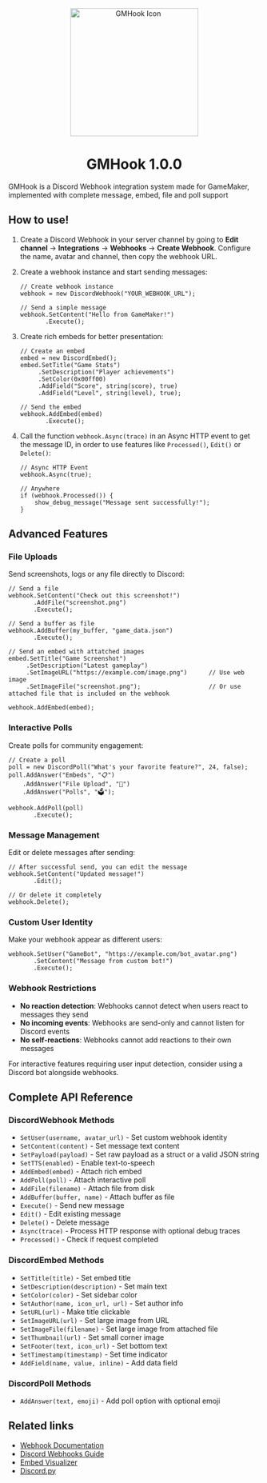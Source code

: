 <div align="center">
  <img src="https://github.com/user-attachments/assets/d29423cd-4bb0-44e0-b8ec-814621924429" alt="GMHook Icon" width="256">
  <h1>GMHook 1.0.0</h1>
</div>
GMHook is a Discord Webhook integration system made for GameMaker, implemented with complete message, embed, file and poll support


## How to use!
1. Create a Discord Webhook in your server channel by going to **Edit channel** → **Integrations** → **Webhooks** → **Create Webhook**.
   Configure the name, avatar and channel, then copy the webhook URL.
   
2. Create a webhook instance and start sending messages:
   ```gml
   // Create webhook instance
   webhook = new DiscordWebhook("YOUR_WEBHOOK_URL");
   
   // Send a simple message
   webhook.SetContent("Hello from GameMaker!")
          .Execute();
   ```

3. Create rich embeds for better presentation:
   ```gml
   // Create an embed
   embed = new DiscordEmbed();
   embed.SetTitle("Game Stats")
        .SetDescription("Player achievements")
        .SetColor(0x00ff00)
        .AddField("Score", string(score), true)
        .AddField("Level", string(level), true);
   
   // Send the embed
   webhook.AddEmbed(embed)
          .Execute();
   ```

4. Call the function `webhook.Async(trace)` in an Async HTTP event to get the message ID, in order to use features like `Processed()`, `Edit()` or `Delete()`:
   ```gml
   // Async HTTP Event
   webhook.Async(true);

   // Anywhere
   if (webhook.Processed()) {
       show_debug_message("Message sent successfully!");
   }
   ```

## Advanced Features

### File Uploads
Send screenshots, logs or any file directly to Discord:
```gml
// Send a file
webhook.SetContent("Check out this screenshot!")
       .AddFile("screenshot.png")
       .Execute();

// Send a buffer as file
webhook.AddBuffer(my_buffer, "game_data.json")
       .Execute();

// Send an embed with attatched images
embed.SetTitle("Game Screenshot")
     .SetDescription("Latest gameplay")
     .SetImageURL("https://example.com/image.png")      // Use web image
     .SetImageFile("screenshot.png");                   // Or use attached file that is included on the webhook

webhook.AddEmbed(embed);
```

### Interactive Polls
Create polls for community engagement:
```gml
// Create a poll
poll = new DiscordPoll("What's your favorite feature?", 24, false);
poll.AddAnswer("Embeds", "📋")
    .AddAnswer("File Upload", "📎")
    .AddAnswer("Polls", "🗳️");

webhook.AddPoll(poll)
       .Execute();
```

### Message Management
Edit or delete messages after sending:
```gml
// After successful send, you can edit the message
webhook.SetContent("Updated message!")
       .Edit();

// Or delete it completely
webhook.Delete();
```

### Custom User Identity
Make your webhook appear as different users:
```gml
webhook.SetUser("GameBot", "https://example.com/bot_avatar.png")
       .SetContent("Message from custom bot!")
       .Execute();
```

### Webhook Restrictions
- **No reaction detection**: Webhooks cannot detect when users react to messages they send
- **No incoming events**: Webhooks are send-only and cannot listen for Discord events  
- **No self-reactions**: Webhooks cannot add reactions to their own messages

For interactive features requiring user input detection, consider using a Discord bot alongside webhooks.

## Complete API Reference

### DiscordWebhook Methods
- `SetUser(username, avatar_url)` - Set custom webhook identity
- `SetContent(content)` - Set message text content
- `SetPayload(payload)` - Set raw payload as a struct or a valid JSON string
- `SetTTS(enabled)` - Enable text-to-speech
- `AddEmbed(embed)` - Attach rich embed
- `AddPoll(poll)` - Attach interactive poll
- `AddFile(filename)` - Attach file from disk
- `AddBuffer(buffer, name)` - Attach buffer as file
- `Execute()` - Send new message
- `Edit()` - Edit existing message
- `Delete()` - Delete message
- `Async(trace)` - Process HTTP response with optional debug traces
- `Processed()` - Check if request completed

### DiscordEmbed Methods
- `SetTitle(title)` - Set embed title
- `SetDescription(description)` - Set main text
- `SetColor(color)` - Set sidebar color
- `SetAuthor(name, icon_url, url)` - Set author info
- `SetURL(url)` - Make title clickable
- `SetImageURL(url)` - Set large image from URL
- `SetImageFile(filename)` - Set large image from attached file
- `SetThumbnail(url)` - Set small corner image
- `SetFooter(text, icon_url)` - Set bottom text
- `SetTimestamp(timestamp)` - Set time indicator
- `AddField(name, value, inline)` - Add data field

### DiscordPoll Methods
- `AddAnswer(text, emoji)` - Add poll option with optional emoji

## Related links
- [Webhook Documentation](https://discord.com/developers/docs/resources/webhook)
- [Discord Webhooks Guide](https://birdie0.github.io/discord-webhooks-guide/index.html)
- [Embed Visualizer](https://leovoel.github.io/embed-visualizer/)
- [Discord.py](https://discordpy.readthedocs.io/en/stable/)
